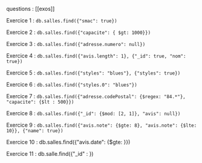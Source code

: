 questions : [[exos]]

Exercice 1 :
`db.salles.find({"smac": true})`

Exercice 2 :
`db.salles.find({"capacite": { $gt: 1000}})`

Exercice 3 :
`db.salles.find({"adresse.numero": null})`

Exercice 4 :
`db.salles.find({"avis.length": 1}, {"_id": true, "nom": true})`

Exercice 5 :
`db.salles.find({"styles": "blues"}, {"styles": true})`

Exercice 6 :
`db.salles.find({"styles.0": "blues"})`

Exercice 7 :
`db.salles.find({"adresse.codePostal": {$regex: "84.*"}, "capacite": {$lt : 500}})`

Exercice 8 :
`db.salles.find({"_id": {$mod: [2, 1]}, "avis": null})`

Exercice 9 : 
`db.salles.find({"avis.note": {$gte: 8}, "avis.note": {$lte: 10}}, {"name": true})`

Exercice 10 : 
db.salles.find({"avis.date": {$gte: }})

Exercice 11 : 
db.salle.find({"_id" : })